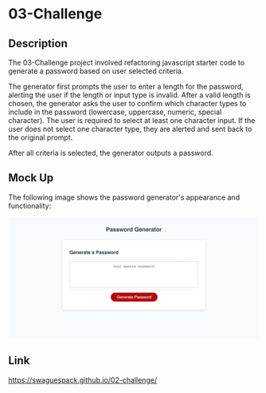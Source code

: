 # 03-Challenge

## Description

The 03-Challenge project involved refactoring javascript starter code to generate a password based on user selected criteria.

The generator first prompts the user to enter a length for the password, alerting the user if the length or input type is invalid. After a valid length is chosen, the generator asks the user to confirm which character types to include in the password (lowercase, uppercase, numeric, special character). The user is required to select at least one character input. If the user does not select one character type, they are alerted and sent back to the original prompt.

After all criteria is selected, the generator outputs a password.


## Mock Up

The following image shows the password generator's appearance and functionality:

![The passord generator inclides a button that generates a password based on user criteria input and a text box display of the generated password](./assets/PasswordGenerator_mockUp.png)


## Link

https://swaguespack.github.io/02-challenge/